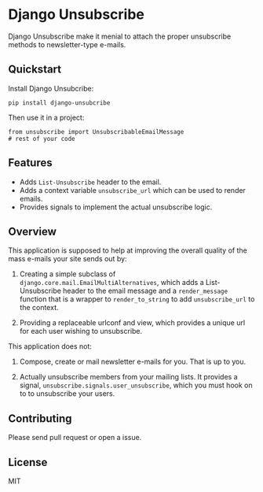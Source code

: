 Django Unsubscribe
==================

Django Unsubscribe make it menial to attach the proper unsubscribe methods to 
newsletter-type e-mails.

## Quickstart

Install Django Unsubcribe:

    pip install django-unsubcribe

Then use it in a project:

    from unsubscribe import UnsubscribableEmailMessage
    # rest of your code

## Features

* Adds `List-Unsubscribe` header to the email.
* Adds a context variable `unsubscribe_url` which can be used to render emails.
* Provides signals to implement the actual unsubscribe logic.

## Overview

This application is supposed to help at improving the overall quality of the 
mass e-mails your site sends out by:

1. Creating a simple subclass of `django.core.mail.EmailMultiAlternatives`, which adds a List-Unsubscribe header to the email message and a `render_message` function that is a wrapper to `render_to_string` to add `unsubscribe_url` to the context.

2. Providing a replaceable urlconf and view, which provides a unique url for each user wishing to unsubscribe.

This application does not:

1. Compose, create or mail newsletter e-mails for you. That is up to you.

2. Actually unsubscribe members from your mailing lists. It provides a signal, `unsubscribe.signals.user_unsubscribe`, which you must hook on to to unsubscribe your users.

## Contributing

Please send pull request or open a issue.

## License

MIT
